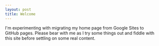 ```yaml
---
layout: post
title: Welcome
---
```


I'm experimenting with migrating my home page from Google Sites to GitHub pages.
Please bear with me as I try some things out and fiddle with this site before
settling on some real content.
